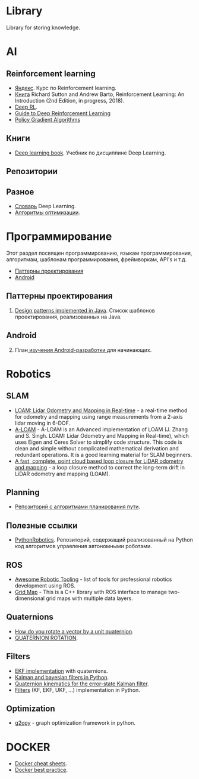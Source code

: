 # Library
Library for storing knowledge.

# AI

## Reinforcement learning
- [Яндекс](https://github.com/yandexdataschool/Practical_RL). Курс по Reinforcement learning.
- [Книга](http://incompleteideas.net/book/bookdraft2018jan1.pdf) Richard Sutton and Andrew Barto, Reinforcement Learning: An Introduction (2nd Edition, in progress, 2018).
- [Deep RL](https://skymind.ai/wiki/deep-reinforcement-learning).
- [Guide to Deep Reinforcement Learning](https://skymind.ai/wiki/deep-reinforcement-learning)
- [Policy Gradient Algorithms](https://lilianweng.github.io/lil-log/2018/04/08/policy-gradient-algorithms.html)

## Книги
- [Deep learning book](http://www.deeplearningbook.org). Учебник по дисциплине Deep Learning. 

## Репозитории

## Разное
- [Словарь](https://towardsdatascience.com/the-deep-learning-ai-dictionary-ade421df39e4) Deep Learning.
- [Алгоритмы оптимизации](http://ruder.io/optimizing-gradient-descent/index.html).

# Программирование
Этот раздел посвящен программированию, языкам программирования, алгоритмам, шаблонам программирования, фреймворкам, API's и т.д.

- [Паттерны проектирования](#Паттерны-проектирования)
- [Android](#Android)
  
## Паттерны проектирования
1. [Design patterns implemented in Java](https://github.com/iluwatar/java-design-patterns). Список шаблонов проектирования, реализованных на Java.
## Android
2. План[ изучения Android-разработки ](https://apptractor.ru/learn/plan-izucheniya-android-razrabotki-dlya-nachinayushhih.html) для начинающих.

# Robotics

## SLAM
- [LOAM: Lidar Odometry and Mapping in Real-time](https://www.ri.cmu.edu/pub_files/2014/7/Ji_LidarMapping_RSS2014_v8.pdf) - a real-time method for odometry and mapping using range measurements from a 2-axis lidar moving in 6-DOF.
- [A-LOAM](https://github.com/HKUST-Aerial-Robotics/A-LOAM) - A-LOAM is an Advanced implementation of LOAM (J. Zhang and S. Singh. LOAM: Lidar Odometry and Mapping in Real-time), which uses Eigen and Ceres Solver to simplify code structure. This code is clean and simple without complicated mathematical derivation and redundant operations. It is a good learning material for SLAM beginners.
- [A fast, complete, point cloud based loop closure for LiDAR odometry and mapping](https://arxiv.org/pdf/1909.11811.pdf) - a loop closure method to correct the long-term drift in LiDAR odometry and mapping (LOAM).

## Planning
- [Репозиторий с алгоритмами планирования пути](https://github.com/zhm-real/PathPlanning).

## Полезные ссылки
- [PythonRobotics](https://github.com/AtsushiSakai/PythonRobotics). Репозиторий, содержащий реализованный на Python код алгоритмов управления автономными роботами.

## ROS
- [Awesome Robotic Tooling](https://github.com/protontypes/awesome-robotic-tooling) - list of tools for professional robotics development using ROS.
- [Grid Map](https://github.com/ANYbotics/grid_map) - This is a C++ library with ROS interface to manage two-dimensional grid maps with multiple data layers. 

## Quaternions
- [How do you rotate a vector by a unit quaternion](https://math.stackexchange.com/questions/40164/how-do-you-rotate-a-vector-by-a-unit-quaternion).
- [QUATERNION ROTATION](https://www.thepoorengineer.com/en/quaternion/).

## Filters
- [EKF implementation](https://www.thepoorengineer.com/en/ekf-impl/) with quaternions. 
- [Kalman and bayesian filters in Python](https://github.com/rlabbe/Kalman-and-Bayesian-Filters-in-Python).
- [Quaternion kinematics for the error-state Kalman filter](https://arxiv.org/pdf/1711.02508.pdf).
- [Filters](https://github.com/rlabbe/filterpy) (KF, EKF, UKF, ...) implementation in Python.

## Optimization
- [g2opy](https://github.com/uoip/g2opy) - graph optimization framework in python. 

# DOCKER
- [Docker cheat sheets](https://github.com/wsargent/docker-cheat-sheet).
- [Docker best practice](https://github.com/FuriKuri/docker-best-practices).


